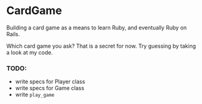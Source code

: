 # CardGame

Building a card game as a means to learn Ruby, and eventually Ruby on Rails.

Which card game you ask? That is a secret for now. Try guessing by taking a look at my code.

### TODO:
- write specs for Player class
- write specs for Game class
- write `play_game`
